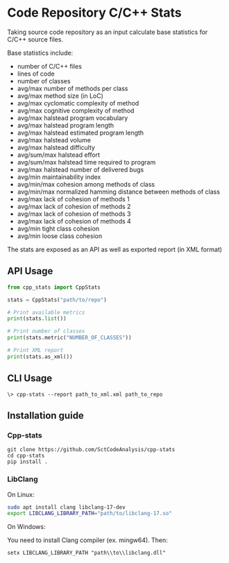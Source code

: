 # Code Repository C/C++ Stats

Taking source code repository as an input calculate base statistics for C/C++ source files.  

Base statistics include:
- number of C/C++ files
- lines of code
- number of classes
- avg/max number of methods per class
- avg/max method size (in LoC)
- avg/max cyclomatic complexity of method
- avg/max cognitive complexity of method
- avg/max halstead program vocabulary
- avg/max halstead program length
- avg/max halstead estimated program length
- avg/max halstead volume
- avg/max halstead difficulty
- avg/sum/max halstead effort
- avg/sum/max halstead time required to program
- avg/max halstead number of delivered bugs
- avg/min maintainability index
- avg/min/max cohesion among methods of class
- avg/min/max normalized hamming distance between methods of class
- avg/max lack of cohesion of methods 1
- avg/max lack of cohesion of methods 2
- avg/max lack of cohesion of methods 3
- avg/max lack of cohesion of methods 4
- avg/min tight class cohesion
- avg/min loose class cohesion

The stats are exposed as an API as well as exported report (in XML format)

## API Usage

```python
from cpp_stats import CppStats

stats = CppStats("path/to/repo")

# Print available metrics
print(stats.list())

# Print number of classes
print(stats.metric("NUMBER_OF_CLASSES"))

# Print XML report
print(stats.as_xml())
```

## CLI Usage

```shell
\> cpp-stats --report path_to_xml.xml path_to_repo
```

## Installation guide

### Cpp-stats
```shell
git clone https://github.com/SctCodeAnalysis/cpp-stats
cd cpp-stats
pip install .
```

### LibClang
On Linux:
```bash
sudo apt install clang libclang-17-dev
export LIBCLANG_LIBRARY_PATH="path/to/libclang-17.so"
```

On Windows:

You need to install Clang compiler (ex. mingw64). Then:
```shell
setx LIBCLANG_LIBRARY_PATH "path\\to\\libclang.dll"
```
